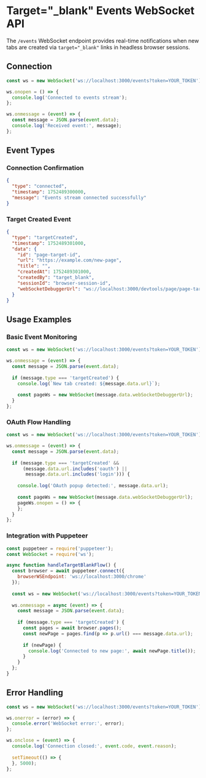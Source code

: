 # Target="_blank" Events WebSocket API

The `/events` WebSocket endpoint provides real-time notifications when new tabs are created via `target="_blank"` links in headless browser sessions.

## Connection

```javascript
const ws = new WebSocket('ws://localhost:3000/events?token=YOUR_TOKEN');

ws.onopen = () => {
  console.log('Connected to events stream');
};

ws.onmessage = (event) => {
  const message = JSON.parse(event.data);
  console.log('Received event:', message);
};
```

## Event Types

### Connection Confirmation
```json
{
  "type": "connected",
  "timestamp": 1752489300000,
  "message": "Events stream connected successfully"
}
```

### Target Created Event
```json
{
  "type": "targetCreated",
  "timestamp": 1752489301000,
  "data": {
    "id": "page-target-id",
    "url": "https://example.com/new-page",
    "title": "",
    "createdAt": 1752489301000,
    "createdBy": "target_blank",
    "sessionId": "browser-session-id",
    "webSocketDebuggerUrl": "ws://localhost:3000/devtools/page/page-target-id"
  }
}
```

## Usage Examples

### Basic Event Monitoring
```javascript
const ws = new WebSocket('ws://localhost:3000/events?token=YOUR_TOKEN');

ws.onmessage = (event) => {
  const message = JSON.parse(event.data);
  
  if (message.type === 'targetCreated') {
    console.log(`New tab created: ${message.data.url}`);
    
    const pageWs = new WebSocket(message.data.webSocketDebuggerUrl);
  }
};
```

### OAuth Flow Handling
```javascript
const ws = new WebSocket('ws://localhost:3000/events?token=YOUR_TOKEN');

ws.onmessage = (event) => {
  const message = JSON.parse(event.data);
  
  if (message.type === 'targetCreated' && 
      (message.data.url.includes('oauth') || 
       message.data.url.includes('login'))) {
    
    console.log('OAuth popup detected:', message.data.url);
    
    const pageWs = new WebSocket(message.data.webSocketDebuggerUrl);
    pageWs.onopen = () => {
    };
  }
};
```

### Integration with Puppeteer
```javascript
const puppeteer = require('puppeteer');
const WebSocket = require('ws');

async function handleTargetBlankFlow() {
  const browser = await puppeteer.connect({
    browserWSEndpoint: 'ws://localhost:3000/chrome'
  });
  
  const ws = new WebSocket('ws://localhost:3000/events?token=YOUR_TOKEN');
  
  ws.onmessage = async (event) => {
    const message = JSON.parse(event.data);
    
    if (message.type === 'targetCreated') {
      const pages = await browser.pages();
      const newPage = pages.find(p => p.url() === message.data.url);
      
      if (newPage) {
        console.log('Connected to new page:', await newPage.title());
      }
    }
  };
}
```

## Error Handling

```javascript
const ws = new WebSocket('ws://localhost:3000/events?token=YOUR_TOKEN');

ws.onerror = (error) => {
  console.error('WebSocket error:', error);
};

ws.onclose = (event) => {
  console.log('Connection closed:', event.code, event.reason);
  
  setTimeout(() => {
  }, 5000);
};
```

